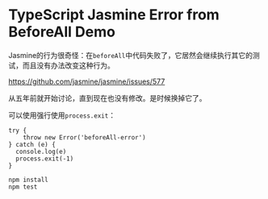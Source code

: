 TypeScript Jasmine Error from BeforeAll Demo
==============================================

Jasmine的行为很奇怪：在`beforeAll`中代码失败了，它居然会继续执行其它的测试，而且没有办法改变这种行为。

https://github.com/jasmine/jasmine/issues/577

从五年前就开始讨论，直到现在也没有修改。是时候换掉它了。

可以使用强行使用`process.exit`：

```
try {
    throw new Error('beforeAll-error')
} catch (e) {
  console.log(e)
  process.exit(-1)
}
```

```
npm install
npm test
```
